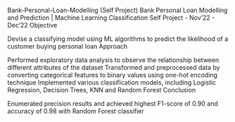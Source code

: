 Bank-Personal-Loan-Modelling (Self Project)
Bank Personal Loan Modelling and Prediction | Machine Learning Classification Self Project - Nov’22 - Dec’22
Objective

Devise a classifying model using ML algorithms to predict the likelihood of a customer buying personal loan
Approach

Performed exploratory data analysis to observe the relationship between different attributes of the dataset
Transformed and preprocessed data by converting categorical features to binary values using one-hot encoding technique
Implemented various classification models, including Logistic Regression, Decision Trees, KNN and Random Forest
Conclusion

Enumerated precision results and achieved highest F1-score of 0.90 and accuracy of 0.98 with Random Forest classifier
